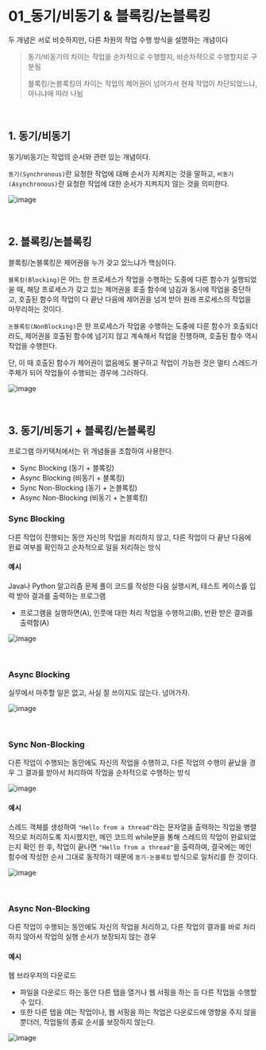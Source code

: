 # 01_동기/비동기 & 블록킹/논블록킹

두 개념은 서로 비슷하지만, 다른 차원의 작업 수행 방식을 설명하는 개념이다

> 동기/비동기의 차이는 작업을 순차적으로 수행할지, 비순차적으로 수행할지로 구분됨
>
> 블록킹/논블록킹의 차이는 작업의 제어권이 넘어가서 현재 작업이 차단되었느냐, 아니냐에 따라 나뉨

<br>

## 1. 동기/비동기

동기/비동기는 작업의 순서와 관련 있는 개념이다.

`동기(Synchronous)`란 요청한 작업에 대해 순서가 지켜지는 것을 말하고, `비동기(Asynchronous)`란 요청한 작업에 대한 순서가 지켜지지 않는 것을 의미한다.

![image](https://github.com/siwon-park/Problem_Solving/assets/93081720/3f107711-e59a-4f9d-b91c-f661e54ec9c8)



<br>

## 2. 블록킹/논블록킹

블록킹/논블록킹은 제어권을 누가 갖고 있느냐가 핵심이다.

`블록킹(Blocking)`은 어느 한 프로세스가 작업을 수행하는 도중에 다른 함수가 실행되었을 때, 해당 프로세스가 갖고 있는 제어권을 호출 함수에 넘김과 동시에 작업을 중단하고, 호출된 함수의 작업이 다 끝난 다음에 제어권을 넘겨 받아 원래 프로세스의 작업을 마무리하는 것이다.

`논블록킹(NonBlocking)`은 한 프로세스가 작업을 수행하는 도중에 다른 함수가 호출되더라도, 제어권을 호출된 함수에 넘기지 않고 계속해서 작업을 진행하며, 호출된 함수 역시 작업을 수행한다.

단, 이 때 호출된 함수가 제어권이 없음에도 불구하고 작업이 가능한 것은 멀티 스레드가 주체가 되어 작업들이 수행되는 경우에 그러하다.

![image](https://github.com/siwon-park/Problem_Solving/assets/93081720/7624cc68-03f8-43c9-b090-1e4a79144730)

<br>

## 3. 동기/비동기 + 블록킹/논블록킹

프로그램 아키텍처에서는 위 개념들을 조합하여 사용한다.

- Sync Blocking (동기 + 블록킹)
- Async Blocking (비동기 + 블록킹)
- Sync Non-Blocking (동기 + 논블록킹)
- Async Non-Blocking (비동기 + 논블록킹)

### Sync Blocking

다른 작업이 진행되는 동안 자신의 작업을 처리하지 않고, 다른 작업이 다 끝난 다음에 완료 여부를 확인하고 순차적으로 일을 처리하는 방식

#### 예시

Java나 Python 알고리즘 문제 풀이 코드를 작성한 다음 실행시켜, 테스트 케이스를 입력 받아 결과를 출력하는 프로그램

- 프로그램을 실행하면(A), 인풋에 대한 처리 작업을 수행하고(B), 반환 받은 결과를 출력함(A)

![image](https://github.com/siwon-park/Problem_Solving/assets/93081720/b83cbc18-6987-4ae6-ae63-41aa6d4efee0)

<br>

### Async Blocking

실무에서 마주할 일은 없고, 사실 잘 쓰이지도 않는다. 넘어가자.

![image](https://github.com/siwon-park/Problem_Solving/assets/93081720/8b38a0e2-1083-47ec-a349-288ac9fe1446)

<br>

### Sync Non-Blocking

다른 작업이 수행되는 동안에도 자신의 작업을 수행하고, 다른 작업의 수행이 끝났을 경우 그 결과를 받아서 처리하여 작업을 순차적으로 수행하는 방식

![image](https://github.com/siwon-park/Problem_Solving/assets/93081720/2506a7af-cdef-466e-807c-650e79da8800)

#### 예시

스레드 객체를 생성하여 `"Hello from a thread"`라는 문자열을 출력하는 작업을 병렬적으로 처리하도록 지시했지만, 메인 코드의 while문을 통해 스레드의 작업이 완료되었는지 확인 한 후, 작업이 끝나면 `"Hello from a thread"`을 출력하여, 결국에는 메인 함수에 작성한 순서 그대로 동작하기 때문에 `동기-논블록킹` 방식으로 일처리를 한 것이다.

![image](https://github.com/siwon-park/Problem_Solving/assets/93081720/aa9a5fca-ed54-4a38-b098-48e33796faa8)

<br>

### Async Non-Blocking

다른 작업이 수행되는 동안에도 자신의 작업을 처리하고, 다른 작업의 결과를 바로 처리하지 않아서 작업의 실행 순서가 보장되지 않는 경우

#### 예시

웹 브라우저의 다운로드

- 파일을 다운로드 하는 동안 다른 탭을 열거나 웹 서핑을 하는 등 다른 작업을 수행할 수 있다.
- 또한 다른 탭을 여는 작업이나, 웹 서핑을 하는 작업은 다운로드에 영향을 주지 않을 뿐더러, 작업들의 종료 순서를 보장하지 않는다.

![image](https://github.com/siwon-park/Problem_Solving/assets/93081720/caebd325-5b1f-4f91-876b-5b789c61edc1)

<br>